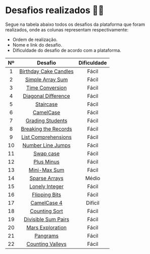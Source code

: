 # Desafios realizados :technologist:

Segue na tabela abaixo todos os desafios da plataforma que foram realizados, onde as colunas representam respectivamente:

- Ordem de realização.
- Nome e link do desafio.
- Dificuldade do desafio de acordo com a plataforma.

| Nº  |                                                  Desafio                                                   | Dificuldade |
| :-: | :--------------------------------------------------------------------------------------------------------: | :---------: |
|  1  |        [Birthday Cake Candles](https://www.hackerrank.com/challenges/birthday-cake-candles/problem)        |    Fácil    |
|  2  |             [Simple Array Sum](https://www.hackerrank.com/challenges/simple-array-sum/problem)             |    Fácil    |
|  3  |              [Time Conversion](https://www.hackerrank.com/challenges/time-conversion/problem)              |    Fácil    |
|  4  |          [Diagonal Difference](https://www.hackerrank.com/challenges/diagonal-difference/problem)          |    Fácil    |
|  5  |                    [Staircase](https://www.hackerrank.com/challenges/staircase/problem)                    |    Fácil    |
|  6  |                    [CamelCase](https://www.hackerrank.com/challenges/camelcase/problem)                    |    Fácil    |
|  7  |                 [Grading Students](https://www.hackerrank.com/challenges/grading/problem)                  |    Fácil    |
|  8  |   [Breaking the Records](https://www.hackerrank.com/challenges/breaking-best-and-worst-records/problem)    |    Fácil    |
|  9  |          [List Comprehensions](https://www.hackerrank.com/challenges/list-comprehensions/problem)          |    Fácil    |
| 10  |                [Number Line Jumps](https://www.hackerrank.com/challenges/kangaroo/problem)                 |    Fácil    |
| 11  |                    [Swap case](https://www.hackerrank.com/challenges/swap-case/problem)                    |    Fácil    |
| 12  |     [Plus Minus](https://www.hackerrank.com/challenges/three-month-preparation-kit-plus-minus/problem)     |    Fácil    |
| 13  |                 [Mini-Max Sum](https://www.hackerrank.com/challenges/mini-max-sum/problem)                 |    Fácil    |
| 14  |                [Sparse Arrays](https://www.hackerrank.com/challenges/sparse-arrays/problem)                |    Médio    |
| 15  | [Lonely Integer](https://www.hackerrank.com/challenges/three-month-preparation-kit-lonely-integer/problem) |    Fácil    |
| 16  |                [Flipping Bits](https://www.hackerrank.com/challenges/flipping-bits/problem)                |    Fácil    |
| 17  |    [CamelCase 4](https://www.hackerrank.com/challenges/three-month-preparation-kit-camel-case/problem)     |   Difícil   |
| 18  |                [Counting Sort](https://www.hackerrank.com/challenges/countingsort1/problem)                |    Fácil    |
| 19  |          [Divisible Sum Pairs](https://www.hackerrank.com/challenges/divisible-sum-pairs/problem)          |    Fácil    |
| 20  |             [Mars Exploration](https://www.hackerrank.com/challenges/mars-exploration/problem)             |    Fácil    |
| 21  |                     [Pangrams](https://www.hackerrank.com/challenges/pangrams/problem)                     |    Fácil    |
| 22  |             [Counting Valleys](https://www.hackerrank.com/challenges/counting-valleys/problem)             |    Fácil    |
